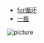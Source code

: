 - [for循环](https://github.com/1198560751/admin/tree/master/01_%E5%BE%AA%E7%8E%AF%E8%AF%AD%E5%8F%A5(for))
- [一些](https://github.com/1198560751/admin/tree/master/%E4%B8%80%E4%BA%9B)

![picture](https://raw.githubusercontent.com/saadeghi/saadeghi/master/dino.gif)
